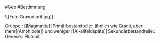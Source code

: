 #Geo #Bestimmung 

![[Foto Granodiorit.jpg]]

Gruppe:: [[Magmatite]]
Primärbestandteile:: ähnlich wie Granit, aber mehr[[Amphibole]] und weniger [[Alkalifeldspäte]]
Sekundärbestandteile::
Genese:: Plutonit


